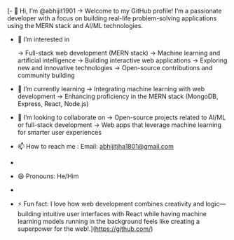 [- 👋 Hi, I’m @abhijit1901
      -> Welcome to my GitHub profile! I’m a passionate developer with a focus on building real-life problem-solving applications using the MERN stack and AI/ML technologies.

- 👀 I’m interested in
  
     -> Full-stack web development (MERN stack)
      -> Machine learning and artificial intelligence
      -> Building interactive web applications
      -> Exploring new and innovative technologies
      -> Open-source contributions and community building
  
- 🌱 I’m currently learning
      -> Integrating machine learning with web development
      -> Enhancing proficiency in the MERN stack (MongoDB, Express, React, Node.js)

- 💞️ I’m looking to collaborate on
       -> Open-source projects related to AI/ML or full-stack development
       -> Web apps that leverage machine learning for smarter user experiences
  
- 📫 How to reach me : Email: abhijitjha1801@gmail.com
- 
- 😄 Pronouns: He/Him
- 
- ⚡ Fun fact: I love how web development combines creativity and logic—building intuitive user interfaces with React while having machine learning models running in the 
                background feels like creating a superpower for the web!.](https://github.com/)

<!---
abhijit1901/abhijit1901 is a ✨ special ✨ repository because its `README.md` (this file) appears on your GitHub profile.
You can click the Preview link to take a look at your changes.
--->
